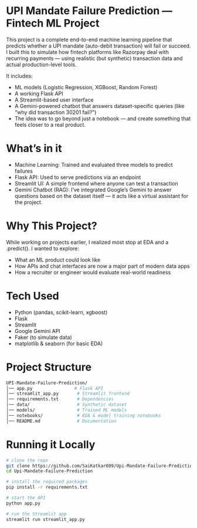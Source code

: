# UPI Mandate Failure Prediction — Fintech ML Project
This project is a complete end-to-end machine learning pipeline that predicts whether a UPI mandate (auto-debit transaction) will fail or succeed. I built this to simulate how fintech platforms like Razorpay deal with recurring payments — using realistic (but synthetic) transaction data and actual production-level tools.

It includes:

- ML models (Logistic Regression, XGBoost, Random Forest)
- A working Flask API
- A Streamlit-based user interface
- A Gemini-powered chatbot that answers dataset-specific queries (like “why did transaction 30201 fail?”)
- The idea was to go beyond just a notebook — and create something that feels closer to a real product.
# What’s in it
- Machine Learning: Trained and evaluated three models to predict failures
- Flask API: Used to serve predictions via an endpoint
- Streamlit UI: A simple frontend where anyone can test a transaction
- Gemini Chatbot (RAG): I’ve integrated Google’s Gemini to answer questions based on the dataset itself — it acts like a virtual assistant for the project.
# Why This Project?
While working on projects earlier, I realized most stop at EDA and a .predict(). I wanted to explore:

- What an ML product could look like
- How APIs and chat interfaces are now a major part of modern data apps
- How a recruiter or engineer would evaluate real-world readiness
# Tech Used
- Python (pandas, scikit-learn, xgboost)
- Flask
- Streamlit
- Google Gemini API 
- Faker (to simulate data)
- matplotlib & seaborn (for basic EDA)
# Project Structure
```bash
UPI-Mandate-Failure-Prediction/
│── app.py                # Flask API
│── streamlit_app.py       # Streamlit frontend
│── requirements.txt       # Dependencies
│── data/                  # Synthetic dataset
│── models/                # Trained ML models
│── notebooks/             # EDA & model training notebooks
│── README.md              # Documentation
```

# Running it Locally
```bash
# clone the repo
git clone https://github.com/SaiKatkar009/Upi-Mandate-Failure-Prediction.git
cd Upi-Mandate-Failure-Prediction

# install the required packages
pip install -r requirements.txt

# start the API
python app.py

# run the Streamlit app
streamlit run streamlit_app.py
